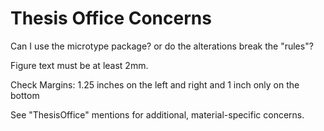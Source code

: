 # Thesis Office Concerns

Can I use the microtype package? or do the alterations break the "rules"?

Figure text must be at least 2mm.

Check Margins: 1.25 inches on the left and right and 1 inch only on the bottom

See "ThesisOffice" mentions for additional, material-specific concerns.
